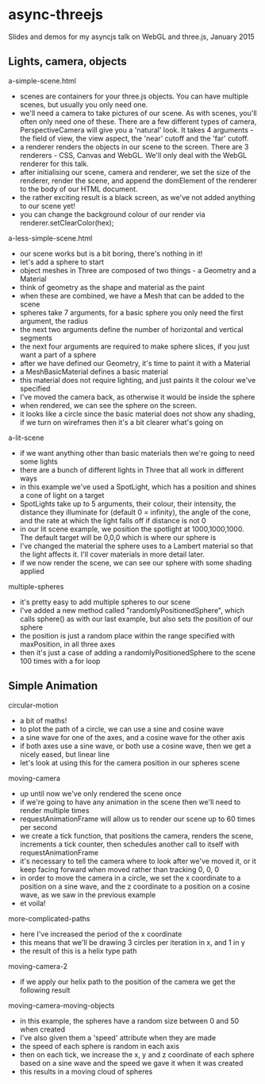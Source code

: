 async-threejs
=============

Slides and demos for my asyncjs talk on WebGL and three.js, January 2015

Lights, camera, objects
-----------------------

a-simple-scene.html
- scenes are containers for your three.js objects. You can have multiple scenes, but usually you only need one.
- we'll need a camera to take pictures of our scene. As with scenes, you'll often only need one of these. There are a few different types of camera, PerspectiveCamera will give you a 'natural' look. It takes 4 arguments - the field of view, the view aspect, the 'near' cutoff and the 'far' cutoff.
- a renderer renders the objects in our scene to the screen. There are 3 renderers - CSS, Canvas and WebGL. We'll only deal with the WebGL renderer for this talk.
- after initialising our scene, camera and renderer, we set the size of the renderer, render the scene, and append the domElement of the renderer to the body of our HTML document.
- the rather exciting result is a black screen, as we've not added anything to our scene yet!
- you can change the background colour of our render via renderer.setClearColor(hex);

a-less-simple-scene.html
- our scene works but is a bit boring, there's nothing in it!
- let's add a sphere to start
- object meshes in Three are composed of two things - a Geometry and a Material
- think of geometry as the shape and material as the paint
- when these are combined, we have a Mesh that can be added to the scene
- spheres take 7 arguments, for a basic sphere you only need the first argument, the radius
- the next two arguments define the number of horizontal and vertical segments
- the next four arguments are required to make sphere slices, if you just want a part of a sphere
- after we have defined our Geometry, it's time to paint it with a Material
- a MeshBasicMaterial defines a basic material
- this material does not require lighting, and just paints it the colour we've specified
- I've moved the camera back, as otherwise it would be inside the sphere
- when rendered, we can see the sphere on the screen.
- it looks like a circle since the basic material does not show any shading, if we turn on wireframes then it's a bit clearer what's going on

a-lit-scene
- if we want anything other than basic materials then we're going to need some lights
- there are a bunch of different lights in Three that all work in different ways
- in this example we've used a SpotLight, which has a position and shines a cone of light on a target
- SpotLights take up to 5 arguments, their colour, their intensity, the distance they illuminate for (default 0 = infinity), the angle of the cone, and the rate at which the light falls off if distance is not 0
- in our lit scene example, we position the spotlight at 1000,1000,1000. The default target will be 0,0,0 which is where our sphere is
- I've changed the material the sphere uses to a Lambert material so that the light affects it. I'll cover materials in more detail later.
- if we now render the scene, we can see our sphere with some shading applied

multiple-spheres
- it's pretty easy to add multiple spheres to our scene
- I've added a new method called "randomlyPositionedSphere", which calls sphere() as with our last example, but also sets the position of our sphere
- the position is just a random place within the range specified with maxPosition, in all three axes
- then it's just a case of adding a randomlyPositionedSphere to the scene 100 times with a for loop


Simple Animation
----------------

circular-motion
- a bit of maths!
- to plot the path of a circle, we can use a sine and cosine wave
- a sine wave for one of the axes, and a cosine wave for the other axis
- if both axes use a sine wave, or both use a cosine wave, then we get a nicely eased, but linear line
- let's look at using this for the camera position in our spheres scene

moving-camera
- up until now we've only rendered the scene once
- if we're going to have any animation in the scene then we'll need to render multiple times
- requestAnimationFrame will allow us to render our scene up to 60 times per second
- we create a tick function, that positions the camera, renders the scene, increments a tick counter, then schedules another call to itself with requestAnimationFrame
- it's necessary to tell the camera where to look after we've moved it, or it keep facing forward when moved rather than tracking 0, 0, 0
- in order to move the camera in a circle, we set the x coordinate to a position on a sine wave, and the z coordinate to a position on a cosine wave, as we saw in the previous example
- et voila!

more-complicated-paths
- here I've increased the period of the x coordinate
- this means that we'll be drawing 3 circles per iteration in x, and 1 in y
- the result of this is a helix type path

moving-camera-2
- if we apply our helix path to the position of the camera we get the following result

moving-camera-moving-objects
- in this example, the spheres have a random size between 0 and 50 when created
- I've also given them a 'speed' attribute when they are made
- the speed of each sphere is random in each axis
- then on each tick, we increase the x, y and z coordinate of each sphere based on a sine wave and the speed we gave it when it was created
- this results in a moving cloud of spheres
